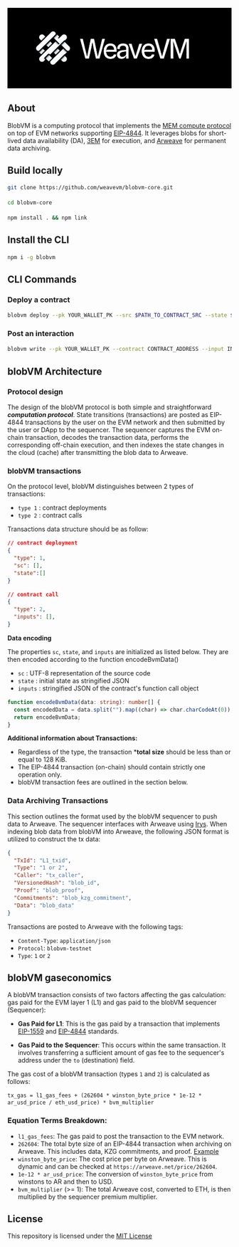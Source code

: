 <p align="center">
  <a href="https://wvm.dev">
    <img src="https://raw.githubusercontent.com/weaveVM/.github/main/profile/bg.png">
  </a>
</p>

## About
BlobVM is a computing protocol that implements the [MEM compute protocol](https://docs.mem.tech) on top of EVM networks supporting [EIP-4844](https://github.com/ethereum/EIPs/blob/master/EIPS/eip-4844.md). It leverages blobs for short-lived data availability (DA), [3EM](https://github.com/three-em/3em/) for execution, and [Arweave](https://arweave.org) for permanent data archiving.

## Build locally

```bash
git clone https://github.com/weavevm/blobvm-core.git

cd blobvm-core

npm install . && npm link
```

## Install the CLI

```bash
npm i -g blobvm
```

##  CLI Commands

### Deploy a contract

```bash
blobvm deploy --pk YOUR_WALLET_PK --src $PATH_TO_CONTRACT_SRC --state $PATH_TO_INIT_STATE_JSON
```

### Post an interaction

```bash
blobvm write --pk YOUR_WALLET_PK --contract CONTRACT_ADDRESS --input INPUT_JSON_STRINGIFIED
```


## blobVM Architecture

### Protocol design

The design of the blobVM protocol is both simple and straightforward ***computation protocol***. State transitions (transactions) are posted as EIP-4844 transactions by the user on the EVM network and then submitted by the user or DApp to the sequencer. The sequencer captures the EVM on-chain transaction, decodes the transaction data, performs the corresponding off-chain execution, and then indexes the state changes in the cloud (cache) after transmitting the blob data to Arweave.

### blobVM transactions

On the protocol level, blobVM distinguishes between 2 types of transactions:

- `type 1` : contract deployments
- `type 2` : contract calls

Transactions data structure should be as follow:

```json
// contract deployment
{
  "type": 1,
  "sc": [],
  "state":[]
}
```

```json
// contract call
{
  "type": 2,
  "inputs": [],
}
```

**Data encoding**

The properties `sc`, `state`, and `inputs` are initialized as listed below. They are then encoded according to the function encodeBvmData()

- `sc` : UTF-8 representation of the source code
- `state` : initial state as stringified JSON 
- `inputs` : stringified JSON of the contract's function call object

```ts
function encodeBvmData(data: string): number[] {
  const encodedData = data.split("").map((char) => char.charCodeAt(0));
  return encodeBvmData;
}
```

**Additional information about Transactions:**
- Regardless of the type, the transaction ***total size** should be less than or equal to 128 KiB.
- The EIP-4844 transaction (on-chain) should contain strictly one operation only.
- blobVM transaction fees are outlined in the section below.

### Data Archiving Transactions

This section outlines the format used by the blobVM sequencer to push data to Arweave. The sequencer interfaces with Arweave using [Irys](https://irys.xyz). When indexing blob data from blobVM into Arweave, the following JSON format is utilized to construct the tx data:

```json
{
  "TxId": "L1_txid",
  "Type": "1 or 2",
  "Caller": "tx_caller",
  "VersionedHash": "blob_id",
  "Proof": "blob_proof",
  "Commitments": "blob_kzg_commitment",
  "Data": "blob_data"
}
```

Transactions are posted to Arweave with the following tags:

- `Content-Type`: `application/json`
- `Protocol`: `blobvm-testnet`
- `Type`: `1` or `2`


## blobVM gaseconomics

A blobVM transaction consists of two factors affecting the gas calculation: gas paid for the EVM layer 1 (L1) and gas paid to the blobVM sequencer (Sequencer):

- **Gas Paid for L1**: This is the gas paid by a transaction that implements [EIP-1559](https://eips.ethereum.org/EIPS/eip-1559) and [EIP-4844](https://eips.ethereum.org/EIPS/eip-4844) standards.

- **Gas Paid to the Sequencer**: This occurs within the same transaction. It involves transferring a sufficient amount of gas fee to the sequencer's address under the `to` (destination) field.

The gas cost of a blobVM transaction (types `1` and `2`) is calculated as follows:

```plaintext
tx_gas = l1_gas_fees + (262604 * winston_byte_price * 1e-12 * ar_usd_price / eth_usd_price) * bvm_multiplier
```

### Equation Terms Breakdown:

- `l1_gas_fees`: The gas paid to post the transaction to the EVM network.
- `262604`: The total byte size of an EIP-4844 transaction when archiving on Arweave. This includes data, KZG commitments, and proof. [Example](https://arweave.net/P8cN1AK78zRKQytgy3NPsopcNVWgUk_rD93ypk_pOWM)
- `winston_byte_price`: The cost price per byte on Arweave. This is dynamic and can be checked at `https://arweave.net/price/262604`.
- `1e-12 * ar_usd_price`: The conversion of `winston_byte_price` from winstons to AR and then to USD.
- `bvm_multiplier` (>= 1): The total Arweave cost, converted to ETH, is then multiplied by the sequencer premium multiplier.


## License
This repository is licensed under the [MIT License](./LICENSE)